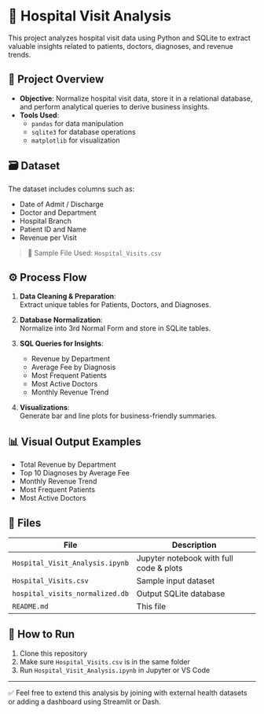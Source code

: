 # 🏥 Hospital Visit Analysis

This project analyzes hospital visit data using Python and SQLite to extract valuable insights related to patients, doctors, diagnoses, and revenue trends.

## 📂 Project Overview

- **Objective**: Normalize hospital visit data, store it in a relational database, and perform analytical queries to derive business insights.
- **Tools Used**:  
  - `pandas` for data manipulation  
  - `sqlite3` for database operations  
  - `matplotlib` for visualization  

## 🗃️ Dataset

The dataset includes columns such as:
- Date of Admit / Discharge
- Doctor and Department
- Hospital Branch
- Patient ID and Name
- Revenue per Visit

> 📁 Sample File Used: `Hospital_Visits.csv`

## ⚙️ Process Flow

1. **Data Cleaning & Preparation**:  
   Extract unique tables for Patients, Doctors, and Diagnoses.

2. **Database Normalization**:  
   Normalize into 3rd Normal Form and store in SQLite tables.

3. **SQL Queries for Insights**:
   - Revenue by Department
   - Average Fee by Diagnosis
   - Most Frequent Patients
   - Most Active Doctors
   - Monthly Revenue Trend

4. **Visualizations**:  
   Generate bar and line plots for business-friendly summaries.

## 📊 Visual Output Examples

- Total Revenue by Department  
- Top 10 Diagnoses by Average Fee  
- Monthly Revenue Trend  
- Most Frequent Patients  
- Most Active Doctors

## 📁 Files

| File | Description |
|------|-------------|
| `Hospital_Visit_Analysis.ipynb` | Jupyter notebook with full code & plots |
| `Hospital_Visits.csv` | Sample input dataset |
| `hospital_visits_normalized.db` | Output SQLite database |
| `README.md` | This file |

## 🚀 How to Run

1. Clone this repository
2. Make sure `Hospital_Visits.csv` is in the same folder
3. Run `Hospital_Visit_Analysis.ipynb` in Jupyter or VS Code

---

✅ Feel free to extend this analysis by joining with external health datasets or adding a dashboard using Streamlit or Dash.


